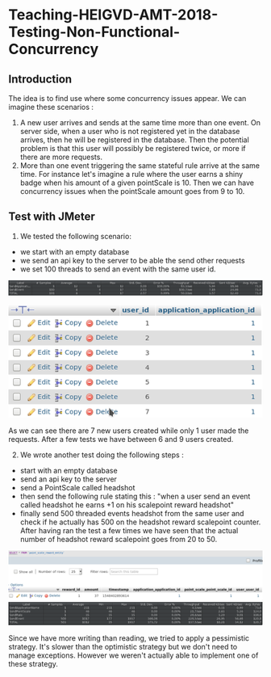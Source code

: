 # Teaching-HEIGVD-AMT-2018-Testing-Non-Functional-Concurrency
## Introduction

The idea is to find use where some concurrency issues appear.
We can imagine these scenarios :

1) A new user arrives and sends at the same time more than one event. On server side, when a user who is not registered yet in the database arrives, then he will be registered in the database. Then the potential problem is that this user will possibly be registered twice, or more if there are more requests.
2) More than one event triggering the same stateful rule arrive at the same time. For instance let's imagine a rule where the user earns a shiny badge when his amount of a given pointScale is 10. Then we can have concurrency issues when the pointScale amount goes from 9 to 10.

## Test with JMeter

1) We tested the following scenario:
- we start with an empty database
- we send an api key to the server to be able the send other requests
- we set 100 threads to send an event with the same user id.

![alt text](./images/UserJMeter.png "jmeter")

![alt text](./images/UserTable.png "User table")

As we can see there are 7 new users created while only 1 user made the requests. After a few tests we have between 6 and 9 users created.

2) We wrote another test doing the following steps :
- start with an empty database
- send an api key to the server
- send a PointScale called headshot
- then send the following rule stating this : "when a user send an event called headshot he earns +1 on his scalepoint reward headshot"
- finally send 500 threaded events headshot from the same user and check if he actually has 500 on the headshot reward scalepoint counter. After having ran the test a few times we have seen that the actual number of headshot reward scalepoint goes from 20 to 50.

![alt text](./images/JMeter2.png "User table")
![alt text](./images/JMeter3.png "User table")

Since we have more writing than reading, we tried to apply a pessimistic strategy. It's slower than the optimistic strategy but we don't need to manage exceptions. However we weren't actually able to implement one of these strategy.
